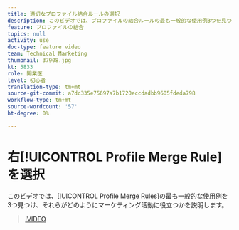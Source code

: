 ```yaml
---
title: 適切なプロファイル結合ルールの選択
description: このビデオでは、プロファイルの結合ルールの最も一般的な使用例3つを見つけ、それらの使用方法を知ることができます。
feature: プロファイルの結合
topics: null
activity: use
doc-type: feature video
team: Technical Marketing
thumbnail: 37908.jpg
kt: 5833
role: 開業医
level: 初心者
translation-type: tm+mt
source-git-commit: a7dc335e75697a7b1720eccdadbb9605fdeda798
workflow-type: tm+mt
source-wordcount: '57'
ht-degree: 0%

---
```



# 右[!UICONTROL Profile Merge Rule]を選択

このビデオでは、[!UICONTROL Profile Merge Rules]の最も一般的な使用例を3つ見つけ、それらがどのようにマーケティング活動に役立つかを説明します。

>[!VIDEO](https://video.tv.adobe.com/v/37908/?quality=12&learn=on)
